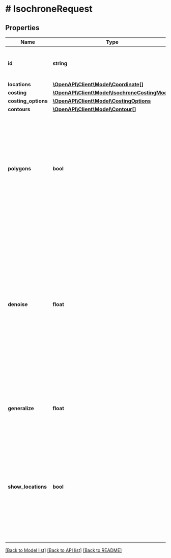 # # IsochroneRequest

## Properties

Name | Type | Description | Notes
------------ | ------------- | ------------- | -------------
**id** | **string** | An identifier to disambiguate requests (echoed by the server). | [optional]
**locations** | [**\OpenAPI\Client\Model\Coordinate[]**](Coordinate.md) |  |
**costing** | [**\OpenAPI\Client\Model\IsochroneCostingModel**](IsochroneCostingModel.md) |  |
**costing_options** | [**\OpenAPI\Client\Model\CostingOptions**](CostingOptions.md) |  | [optional]
**contours** | [**\OpenAPI\Client\Model\Contour[]**](Contour.md) |  |
**polygons** | **bool** | If true, the generated GeoJSON will use polygons. The default is to use LineStrings. Polygon output makes it easier to render overlapping areas in some visualization tools (such as MapLibre renderers). | [optional] [default to false]
**denoise** | **float** | A value in the range [0, 1] which will be used to smooth out or remove smaller contours. A value of 1 will only return the largest contour for a given time value. A value of 0.5 drops any contours that are less than half the area of the largest contour in the set of contours for that same time value. | [optional] [default to 1]
**generalize** | **float** | The value in meters to be used as a tolerance for Douglas-Peucker generalization. | [optional] [default to 200.0]
**show_locations** | **bool** | If true, then the output GeoJSON will include the input locations as two MultiPoint features: one for the exact input coordinates, and a second for the route network node location that the point was snapped to. | [optional] [default to false]

[[Back to Model list]](../../README.md#models) [[Back to API list]](../../README.md#endpoints) [[Back to README]](../../README.md)
